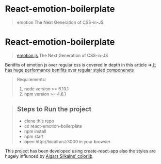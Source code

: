 # React-emotion-boilerplate

> emotion The Next Generation of CSS-in-JS

# React-emotion-boilerplate

> [emotion.js](https://emotion.sh/) The Next Generation of CSS-in-JS

Benifits of emotion js over regular css is covered in depth in this article =>[ It has huge performance benifits over regular styled componenets ](https://medium.com/@tkh44/emotion-ad1c45c6d28b)


>Requirements:
> 1. node version >= 6.10.1
> 2. npm version >= 4.6.1




>Steps to Run the project
>-
> - clone this repo
> - cd react-emotion-boilerplate
> - npm install
> - npm start
> - open http://localhost:3000 in your browser


This project has been developed using create-react-app also the styles are hugely influnced by [Aigars Silkalns' colorlib](https://codepen.io/colorlib/).


